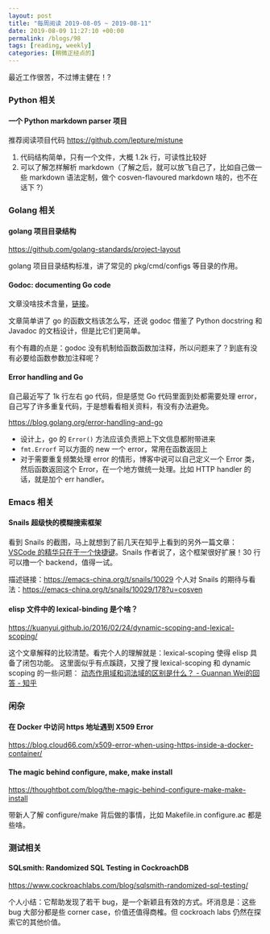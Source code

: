 ```yaml
---
layout: post
title: "每周阅读 2019-08-05 ~ 2019-08-11"
date: 2019-08-09 11:27:10 +00:00
permalink: /blogs/98
tags: [reading, weekly]
categories: [稍微正经点的]
---
```

最近工作很苦，不过博主健在！?


### Python 相关

#### 一个 Python markdown parser 项目

推荐阅读项目代码 <https://github.com/lepture/mistune>

1. 代码结构简单，只有一个文件，大概 1.2k 行，可读性比较好
2. 可以了解怎样解析 markdown（了解之后，就可以放飞自己了，比如自己做一些 markdown 语法定制，做个 cosven-flavoured markdown 啥的，也不在话下 ?）

### Golang 相关

#### golang 项目目录结构

<https://github.com/golang-standards/project-layout>

golang 项目目录结构标准，讲了常见的 pkg/cmd/configs 等目录的作用。

#### Godoc: documenting Go code

文章没啥技术含量，[链接](https://blog.golang.org/godoc-documenting-go-code)。

文章简单讲了 go 的函数文档该怎么写，还说 godoc 借鉴了 Python docstring 和 Javadoc 的文档设计，但是比它们更简单。

有个有趣的点是：godoc 没有机制给函数函数加注释，所以问题来了？到底有没有必要给函数参数加注释呢？

#### Error handling and Go

自己最近写了 1k 行左右 go 代码，但是感觉 Go 代码里面到处都需要处理 error，自己写了许多重复代码，于是想看看相关资料，有没有办法避免。

<https://blog.golang.org/error-handling-and-go>

- 设计上，go 的 `Error()` 方法应该负责把上下文信息都附带进来
- `fmt.Errorf` 可以方面的 new 一个 error，常用在函数返回上
- 对于需要重复频繁处理 error 的情形，博客中说可以自己定义一个 Error 类，然后函数返回这个 Error，在一个地方做统一处理。比如 HTTP handler 的话，就是加个 err handler。

### Emacs 相关

#### Snails 超级快的模糊搜索框架

看到 Snails 的截图，马上就想到了前几天在知乎上看到的另外一篇文章：[VSCode 的精华只在于一个快捷键](https://zhuanlan.zhihu.com/p/76794861)。Snails 作者说了，这个框架很好扩展！30 行可以撸一个 backend，值得一试。

描述链接：https://emacs-china.org/t/snails/10029
个人对 Snails 的期待与看法：https://emacs-china.org/t/snails/10029/178?u=cosven

#### elisp 文件中的 lexical-binding 是个啥？

https://kuanyui.github.io/2016/02/24/dynamic-scoping-and-lexical-scoping/

这个文章解释的比较清楚。看完个人的理解就是：lexical-scoping 使得 elisp 具备了闭包功能。
这里面似乎有点蹊跷，又搜了搜 lexical-scoping 和 dynamic scoping 的一些问题：
[动态作用域和词法域的区别是什么？ - Guannan Wei的回答 - 知乎](https://www.zhihu.com/question/20032419/answer/49183240)

### 闲杂

#### 在 Docker 中访问 https 地址遇到 X509 Error

https://blog.cloud66.com/x509-error-when-using-https-inside-a-docker-container/


#### The magic behind configure, make, make install
https://thoughtbot.com/blog/the-magic-behind-configure-make-make-install

带新人了解 configure/make 背后做的事情，比如 Makefile.in configure.ac 都是些啥。

### 测试相关
#### SQLsmith: Randomized SQL Testing in CockroachDB
<https://www.cockroachlabs.com/blog/sqlsmith-randomized-sql-testing/>

个人小结：它帮助发现了若干 bug，是一个新颖且有效的方式。坏消息是：这些 bug 大部分都是些 corner case，价值还值得商榷。但 cockroach labs 仍然在探索它的其他价值。